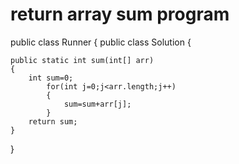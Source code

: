 # return array sum program
public class Runner {
public class Solution {
	
	public static int sum(int[] arr) 
	{
		int sum=0;
			for(int j=0;j<arr.length;j++)
			{
				sum=sum+arr[j];
			}
		return sum;
	}
}


